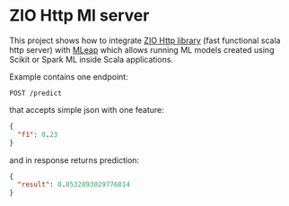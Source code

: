 # ZIO Http Ml server

This project shows how to integrate [ZIO Http library](https://github.com/dream11/zio-http)
(fast functional scala http server) with 
[MLeap](https://github.com/combust/mleap) which allows running ML models created using Scikit or Spark ML inside Scala applications.

Example contains one endpoint:
```http
POST /predict
```
that accepts simple json with one feature:
```json
{
  "f1": 0.23
}
```
and in response returns prediction:
```json
{
  "result": 0.8532893029776814
}
```

